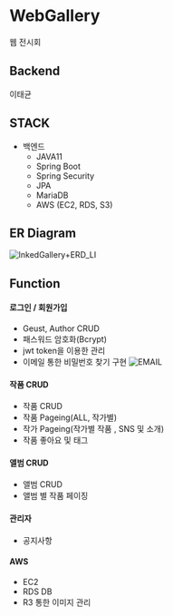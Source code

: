   
# WebGallery
  
웹 전시회

## Backend 
이태균

## STACK
- 백엔드
  - JAVA11
  - Spring Boot
  - Spring Security
  - JPA
  - MariaDB
  - AWS (EC2, RDS, S3)
  
## ER Diagram
  
![InkedGallery+ERD_LI](https://user-images.githubusercontent.com/84495814/140073836-1499ae05-ea6a-40d8-b256-18ab6a04c780.jpg)

## Function
#### 로그인 / 회원가입
  - Geust, Author CRUD
  - 패스워드 암호화(Bcrypt)
  - jwt token을 이용한 관리
  - 이메일 통한 비밀번호 찾기 구현
    ![EMAIL](https://user-images.githubusercontent.com/84495814/142360961-bec86703-8498-4494-bcad-b80b4e2084f0.jpg)
 

#### 작품 CRUD  
  - 작품 CRUD 
  - 작품 Pageing(ALL, 작가별)
  - 작가 Pageing(작가별 작품 , SNS 및 소개)
  - 작품 좋아요 및 태그

#### 앨범 CRUD
  - 앨범 CRUD
  - 앨범 별 작품 페이징
  
#### 관리자
  - 공지사항

#### AWS
  - EC2
  - RDS DB
  - R3 통한 이미지 관리




